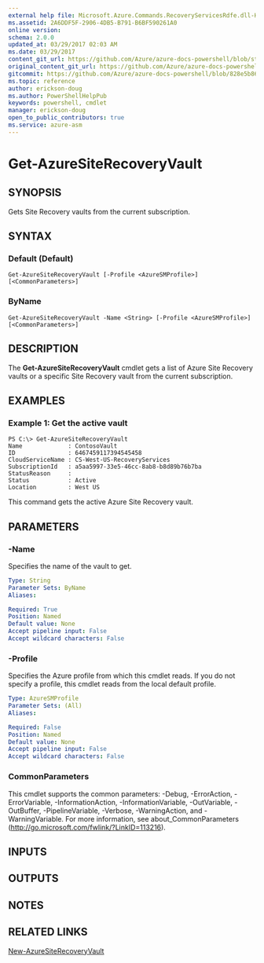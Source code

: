 ```yaml
---
external help file: Microsoft.Azure.Commands.RecoveryServicesRdfe.dll-Help.xml
ms.assetid: 2A6DDF5F-2906-4DB5-B791-B6BF590261A0
online version:
schema: 2.0.0
updated_at: 03/29/2017 02:03 AM
ms.date: 03/29/2017
content_git_url: https://github.com/Azure/azure-docs-powershell/blob/staging/azureps-cmdlets-docs/ServiceManagement/Azure/v3.7.0/Get-AzureSiteRecoveryVault.md
original_content_git_url: https://github.com/Azure/azure-docs-powershell/blob/staging/azureps-cmdlets-docs/ServiceManagement/Azure/v3.7.0/Get-AzureSiteRecoveryVault.md
gitcommit: https://github.com/Azure/azure-docs-powershell/blob/828e5b8648af6bdf3119ffe0cd409647f00de183
ms.topic: reference
author: erickson-doug
ms.author: PowerShellHelpPub
keywords: powershell, cmdlet
manager: erickson-doug
open_to_public_contributors: true
ms.service: azure-asm
---
```


# Get-AzureSiteRecoveryVault

## SYNOPSIS
Gets Site Recovery vaults from the current subscription.

## SYNTAX

### Default (Default)
```
Get-AzureSiteRecoveryVault [-Profile <AzureSMProfile>] [<CommonParameters>]
```

### ByName
```
Get-AzureSiteRecoveryVault -Name <String> [-Profile <AzureSMProfile>] [<CommonParameters>]
```

## DESCRIPTION
The **Get-AzureSiteRecoveryVault** cmdlet gets a list of Azure Site Recovery vaults or a specific Site Recovery vault from the current subscription.

## EXAMPLES

### Example 1: Get the active vault
```
PS C:\> Get-AzureSiteRecoveryVault
Name             : ContosoVault
ID               : 6467459117394545458
CloudServiceName : CS-West-US-RecoveryServices
SubscriptionId   : a5aa5997-33e5-46cc-8ab8-b8d89b76b7ba
StatusReason     : 
Status           : Active
Location         : West US
```

This command gets the active Azure Site Recovery vault.

## PARAMETERS

### -Name
Specifies the name of the vault to get.

```yaml
Type: String
Parameter Sets: ByName
Aliases: 

Required: True
Position: Named
Default value: None
Accept pipeline input: False
Accept wildcard characters: False
```

### -Profile
Specifies the Azure profile from which this cmdlet reads.
If you do not specify a profile, this cmdlet reads from the local default profile.

```yaml
Type: AzureSMProfile
Parameter Sets: (All)
Aliases: 

Required: False
Position: Named
Default value: None
Accept pipeline input: False
Accept wildcard characters: False
```

### CommonParameters
This cmdlet supports the common parameters: -Debug, -ErrorAction, -ErrorVariable, -InformationAction, -InformationVariable, -OutVariable, -OutBuffer, -PipelineVariable, -Verbose, -WarningAction, and -WarningVariable. For more information, see about_CommonParameters (http://go.microsoft.com/fwlink/?LinkID=113216).

## INPUTS

## OUTPUTS

## NOTES

## RELATED LINKS

[New-AzureSiteRecoveryVault](./New-AzureSiteRecoveryVault.md)



